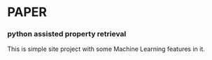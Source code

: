# PAPER

### python assisted property retrieval

This is simple site project with some Machine Learning features in it.
